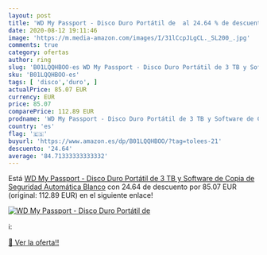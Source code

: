 ```yaml
---
layout: post
title: 'WD My Passport - Disco Duro Portátil de  al 24.64 % de descuento'
date: 2020-08-12 19:11:46
image: 'https://m.media-amazon.com/images/I/31lCcpJLgCL._SL200_.jpg'
comments: true
category: ofertas
author: ring
slug: 'B01LQQHBOO-es WD My Passport - Disco Duro Portátil de 3 TB y Software de...'
sku: 'B01LQQHBOO-es'
tags: [ 'disco','duro', ]
actualPrice: 85.07 EUR
currency: EUR
price: 85.07
comparePrice: 112.89 EUR
prodname: 'WD My Passport - Disco Duro Portátil de 3 TB y Software de Copia de Seguridad Automática  Blanco'
country: 'es'
flag: '🇪🇸'
buyurl: 'https://www.amazon.es/dp/B01LQQHBOO/?tag=tolees-21'
descuento: '24.64'
average: '84.71333333333332'
---
```


Está [WD My Passport - Disco Duro Portátil de 3 TB y Software de Copia de Seguridad Automática  Blanco](https://www.amazon.es/dp/B01LQQHBOO/?tag=tolees-21) con 24.64 de descuento por 85.07 EUR (original: 112.89 EUR) en el siguiente enlace!

[![WD My Passport - Disco Duro Portátil de ](https://m.media-amazon.com/images/I/31lCcpJLgCL._SL200_.jpg)](https://www.amazon.es/dp/B01LQQHBOO/?tag=tolees-21)

ℹ️:


[🛒 Ver la oferta!!](https://www.amazon.es/dp/B01LQQHBOO/?tag=tolees-21)
